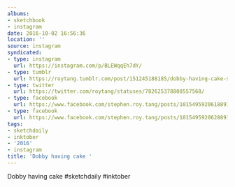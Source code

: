 ```yaml
---
albums:
- sketchbook
- instagram
date: 2016-10-02 16:56:36
location: ''
source: instagram
syndicated:
- type: instagram
  url: https://instagram.com/p/BLEWqqEh7dY/
- type: tumblr
  url: https://roytang.tumblr.com/post/151245188185/dobby-having-cake-sketchdaily-inktober
- type: twitter
  url: https://twitter.com/roytang/statuses/782625378808557568/
- type: facebook
  url: https://www.facebook.com/stephen.roy.tang/posts/10154959206188912:0
- type: facebook
  url: https://www.facebook.com/stephen.roy.tang/posts/10154959206288912
tags:
- sketchdaily
- inktober
- '2016'
- instagram
title: 'Dobby having cake '
---
```


Dobby having cake #sketchdaily #inktober